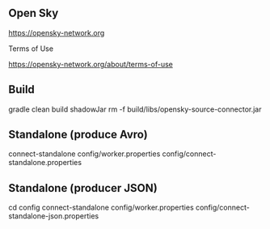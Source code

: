 
## Open Sky

https://opensky-network.org

Terms of Use

https://opensky-network.org/about/terms-of-use


## Build

gradle clean build shadowJar
rm -f build/libs/opensky-source-connector.jar

## Standalone (produce Avro)

connect-standalone config/worker.properties config/connect-standalone.properties

## Standalone (producer JSON)

cd config
connect-standalone config/worker.properties config/connect-standalone-json.properties
